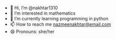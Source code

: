- 👋 Hi, I’m @nakhtar1310
- 👀 I’m interested in mathematics
- 🌱 I’m currently learning programming in python
- 📫 How to reach me nazmeenakhtar@email.com
- 😄 Pronouns: she/her

<!---
nakhtar1310/nakhtar1310 is a ✨ special ✨ repository because its `README.md` (this file) appears on your GitHub profile.
You can click the Preview link to take a look at your changes.
--->
